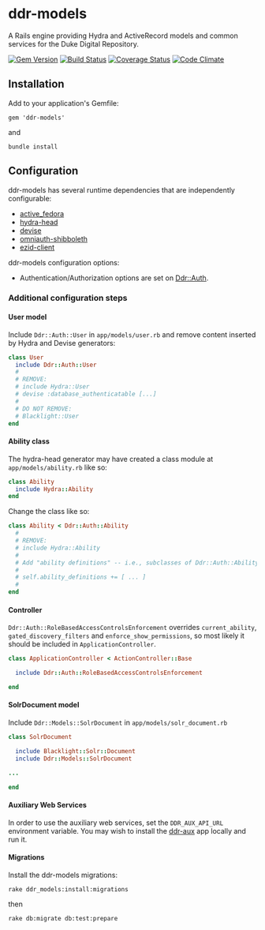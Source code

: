 # ddr-models

A Rails engine providing Hydra and ActiveRecord models and common services for the Duke Digital Repository.

[![Gem Version](https://badge.fury.io/rb/ddr-models.svg)](http://badge.fury.io/rb/ddr-models)
[![Build Status](https://travis-ci.org/duke-libraries/ddr-models.svg?branch=develop)](https://travis-ci.org/duke-libraries/ddr-models)
[![Coverage Status](https://coveralls.io/repos/duke-libraries/ddr-models/badge.png?branch=develop)](https://coveralls.io/r/duke-libraries/ddr-models?branch=develop)
[![Code Climate](https://codeclimate.com/github/duke-libraries/ddr-models/badges/gpa.svg)](https://codeclimate.com/github/duke-libraries/ddr-models)

## Installation

Add to your application's Gemfile:

    gem 'ddr-models'

and

    bundle install

## Configuration

ddr-models has several runtime dependencies that are independently configurable:

- [active_fedora](https://github.com/projecthydra/active_fedora)
- [hydra-head](https://github.com/projecthydra/hydra-head)
- [devise](https://github.com/plataformatec/devise)
- [omniauth-shibboleth](https://github.com/toyokazu/omniauth-shibboleth)
- [ezid-client](https://github.com/duke-libaries/ezid-client)

ddr-models configuration options:

- Authentication/Authorization options are set on [Ddr::Auth](http://www.rubydoc.info/gems/ddr-models/Ddr/Auth).

### Additional configuration steps

#### User model

Include `Ddr::Auth::User` in `app/models/user.rb` and remove content inserted by Hydra and Devise generators:

```ruby
class User
  include Ddr::Auth::User
  #
  # REMOVE:
  # include Hydra::User
  # devise :database_authenticatable [...]
  #
  # DO NOT REMOVE:
  # Blacklight::User
end
```

#### Ability class

The hydra-head generator may have created a class module at `app/models/ability.rb` like so:

```ruby
class Ability
  include Hydra::Ability
end
```

Change the class like so:

```ruby
class Ability < Ddr::Auth::Ability
  #
  # REMOVE:
  # include Hydra::Ability
  #
  # Add "ability definitions" -- i.e., subclasses of Ddr::Auth::AbilityDefinitions.
  #
  # self.ability_definitions += [ ... ]
  #
end
```

#### Controller

`Ddr::Auth::RoleBasedAccessControlsEnforcement` overrides `current_ability`, `gated_discovery_filters` and `enforce_show_permissions`, so most likely it should be included in `ApplicationController`.

```ruby
class ApplicationController < ActionController::Base

  include Ddr::Auth::RoleBasedAccessControlsEnforcement

end
```

#### SolrDocument model

Include `Ddr::Models::SolrDocument` in `app/models/solr_document.rb`

```ruby
class SolrDocument

  include Blacklight::Solr::Document
  include Ddr::Models::SolrDocument

...

end
```

#### Auxiliary Web Services

In order to use the auxiliary web services, set the `DDR_AUX_API_URL` environment variable.  You may wish to install the [ddr-aux](https://github.com/duke-libraries/ddr-aux) app locally and run it.

#### Migrations

Install the ddr-models migrations:

    rake ddr_models:install:migrations

then

    rake db:migrate db:test:prepare

